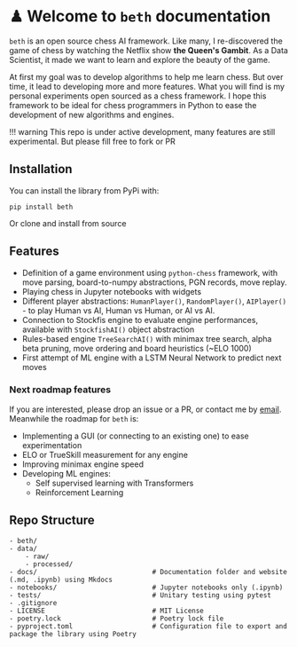 # ♟ Welcome to ``beth`` documentation

``beth`` is an open source chess AI framework. Like many, I re-discovered the game of chess by watching the Netflix show **the Queen's Gambit**. As a Data Scientist, it made we want to learn and explore the beauty of the game. 

At first my goal was to develop algorithms to help me learn chess. But over time, it lead to developing more and more features. What you will find is my personal experiments open sourced as a chess framework. I hope this framework to be ideal for chess programmers in Python to ease the development of new algorithms and engines.

!!! warning
    This repo is under active development, many features are still experimental.
    But please fill free to fork or PR

## Installation
You can install the library from PyPi with: 
```
pip install beth
```
Or clone and install from source

## Features
- Definition of a game environment using ``python-chess`` framework, with move parsing, board-to-numpy abstractions, PGN records, move replay. 
- Playing chess in Jupyter notebooks with widgets 
- Different player abstractions: ``HumanPlayer()``, ``RandomPlayer()``, ``AIPlayer()`` - to play Human vs AI, Human vs Human, or AI vs AI. 
- Connection to Stockfis engine to evaluate engine performances, available with ``StockfishAI()`` object abstraction
- Rules-based engine ``TreeSearchAI()`` with minimax tree search, alpha beta pruning, move ordering and board heuristics (~ELO 1000)
- First attempt of ML engine with a LSTM Neural Network to predict next moves

### Next roadmap features
If you are interested, please drop an issue or a PR, or contact me by [email](mailto:theo.alves.da.costa@gmail.com). Meanwhile the roadmap for ``beth`` is:

- Implementing a GUI (or connecting to an existing one) to ease experimentation
- ELO or TrueSkill measurement for any engine
- Improving minimax engine speed
- Developing ML engines:
  - Self supervised learning with Transformers
  - Reinforcement Learning


## Repo Structure
```
- beth/
- data/
    - raw/
    - processed/
- docs/                             # Documentation folder and website (.md, .ipynb) using Mkdocs
- notebooks/                        # Jupyter notebooks only (.ipynb)
- tests/                            # Unitary testing using pytest
- .gitignore
- LICENSE                           # MIT License
- poetry.lock                       # Poetry lock file
- pyproject.toml                    # Configuration file to export and package the library using Poetry
```